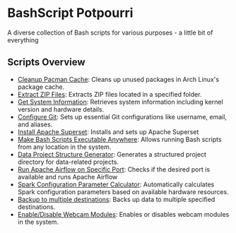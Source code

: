 # BashScript Potpourri

A diverse collection of Bash scripts for various purposes - a little bit of everything

## Scripts Overview

* [Cleanup Pacman Cache](#cleanup_pacman_cache): Cleans up unused packages in Arch Linux's package cache.
* [Extract ZIP Files](#extract_zips): Extracts ZIP files located in a specified folder.
* [Get System Information](#get_system_info): Retrieves system information including kernel version and hardware details.
* [Configure Git](#git_first_time): Sets up essential Git configurations like username, email, and aliases.
* [Install Apache Superset](#install_superset): Installs and sets up Apache Superset
* [Make Bash Scripts Executable Anywhere](#make_me_executable): Allows running Bash scripts from any location in the system.
* [Data Project Structure Generator](#project_structure_generator): Generates a structured project directory for data-related projects.
* [Run Apache Airflow on Specific Port](#run_airflow): Checks if the desired port is available and runs Apache Airflow
* [Spark Configuration Parameter Calculator](#spark_submit_calculated_parameters): Automatically calculates Spark configuration parameters based on available hardware resources.
* [Backup to multiple destinations](#sync_to_multi_destinations): Backs up data to multiple specified destinations.
* [Enable/Disable Webcam Modules](#webcam_state): Enables or disables webcam modules in the system.